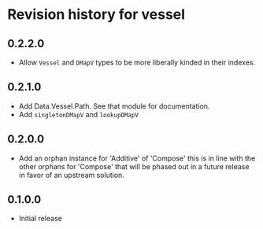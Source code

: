 # Revision history for vessel

## 0.2.2.0

* Allow `Vessel` and `DMapV` types to be more liberally kinded in their indexes.

## 0.2.1.0

* Add Data.Vessel.Path. See that module for documentation.
* Add `singletonDMapV` and `lookupDMapV`

## 0.2.0.0

* Add an orphan instance for 'Additive' of 'Compose' this is in line with the other orphans for 'Compose' that will be phased out in a future release in favor of an upstream solution.

## 0.1.0.0

* Initial release
